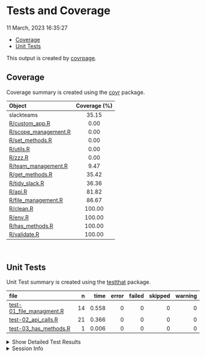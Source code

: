 Tests and Coverage
================
11 March, 2023 16:35:27

  - [Coverage](#coverage)
  - [Unit Tests](#unit-tests)

This output is created by
[covrpage](https://github.com/yonicd/covrpage).

## Coverage

Coverage summary is created using the
[covr](https://github.com/r-lib/covr) package.

| Object                                           | Coverage (%) |
| :----------------------------------------------- | :----------: |
| slackteams                                       |    35.15     |
| [R/custom\_app.R](../R/custom_app.R)             |     0.00     |
| [R/scope\_management.R](../R/scope_management.R) |     0.00     |
| [R/set\_methods.R](../R/set_methods.R)           |     0.00     |
| [R/utils.R](../R/utils.R)                        |     0.00     |
| [R/zzz.R](../R/zzz.R)                            |     0.00     |
| [R/team\_management.R](../R/team_management.R)   |     9.47     |
| [R/get\_methods.R](../R/get_methods.R)           |    35.42     |
| [R/tidy\_slack.R](../R/tidy_slack.R)             |    36.36     |
| [R/api.R](../R/api.R)                            |    81.82     |
| [R/file\_management.R](../R/file_management.R)   |    86.67     |
| [R/clean.R](../R/clean.R)                        |    100.00    |
| [R/env.R](../R/env.R)                            |    100.00    |
| [R/has\_methods.R](../R/has_methods.R)           |    100.00    |
| [R/validate.R](../R/validate.R)                  |    100.00    |

<br>

## Unit Tests

Unit Test summary is created using the
[testthat](https://github.com/r-lib/testthat) package.

| file                                                            |  n |  time | error | failed | skipped | warning |
| :-------------------------------------------------------------- | -: | ----: | ----: | -----: | ------: | ------: |
| [test-01\_file\_managment.R](testthat/test-01_file_managment.R) | 14 | 0.558 |     0 |      0 |       0 |       0 |
| [test-02\_api\_calls.R](testthat/test-02_api_calls.R)           | 21 | 0.366 |     0 |      0 |       0 |       0 |
| [test-03\_has\_methods.R](testthat/test-03_has_methods.R)       |  1 | 0.006 |     0 |      0 |       0 |       0 |

<details closed>

<summary> Show Detailed Test Results </summary>

| file                                                                     | context             | test                               | status | n |  time |
| :----------------------------------------------------------------------- | :------------------ | :--------------------------------- | :----- | -: | ----: |
| [test-01\_file\_managment.R](testthat/test-01_file_managment.R#L50_L53)  | 01\_file\_managment | No active team reported gracefully | PASS   | 3 | 0.172 |
| [test-01\_file\_managment.R](testthat/test-01_file_managment.R#L67_L70)  | 01\_file\_managment | Loading and saving a team works    | PASS   | 7 | 0.034 |
| [test-01\_file\_managment.R](testthat/test-01_file_managment.R#L98_L103) | 01\_file\_managment | Channel info loads for active team | PASS   | 4 | 0.352 |
| [test-02\_api\_calls.R](testthat/test-02_api_calls.R#L49_L54)            | 02\_api\_calls      | User list loads                    | PASS   | 5 | 0.088 |
| [test-02\_api\_calls.R](testthat/test-02_api_calls.R#L84_L89)            | 02\_api\_calls      | Conversation list loads            | PASS   | 5 | 0.105 |
| [test-02\_api\_calls.R](testthat/test-02_api_calls.R#L119_L124)          | 02\_api\_calls      | Convo info loads                   | PASS   | 6 | 0.089 |
| [test-02\_api\_calls.R](testthat/test-02_api_calls.R#L157_L162)          | 02\_api\_calls      | Convo members load                 | PASS   | 5 | 0.084 |
| [test-03\_has\_methods.R](testthat/test-03_has_methods.R#L5)             | 03\_has\_methods    | Can check for active team.         | PASS   | 1 | 0.006 |

</details>

<details>

<summary> Session Info </summary>

| Field    | Value                         |                                                                                                                                                                                                                                                                    |
| :------- | :---------------------------- | :----------------------------------------------------------------------------------------------------------------------------------------------------------------------------------------------------------------------------------------------------------------- |
| Version  | R version 4.2.2 (2022-10-31)  |                                                                                                                                                                                                                                                                    |
| Platform | x86\_64-pc-linux-gnu (64-bit) | <a href="https://github.com/yonicd/slackteams/commit/117caa79bf9291ac5cc6c6c440bf832ac174159a/checks" target="_blank"><span title="Built on Github Actions">![](https://github.com/metrumresearchgroup/covrpage/blob/actions/inst/logo/gh.png?raw=true)</span></a> |
| Running  | Ubuntu 22.04.2 LTS            |                                                                                                                                                                                                                                                                    |
| Language | C                             |                                                                                                                                                                                                                                                                    |
| Timezone | UTC                           |                                                                                                                                                                                                                                                                    |

| Package  | Version |
| :------- | :------ |
| testthat | 3.1.6   |
| covr     | 3.6.1   |
| covrpage | 0.2     |

</details>

<!--- Final Status : pass --->
